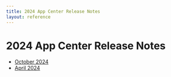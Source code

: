 ```yaml
---
title: 2024 App Center Release Notes
layout: reference
---
```


# 2024 App Center Release Notes

* [October 2024](./app-center-2024-10-24.html)
* [April 2024](./app-center-2024-04-19.html)